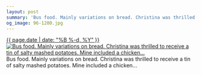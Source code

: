 ```yaml
---
layout: post
summary: 'Bus food. Mainly variations on bread. Christina was thrilled to receive a tin of salty mashed potatoes. Mine included a chicken...'
og_image: 96-1280.jpg
---
```


<p>
 <time>
  <a href="/96">
   {{ page.date | date: "%B %-d, %Y" }}
  </a>
 </time>
 <a href="/96">
  <img alt="Bus food. Mainly variations on bread. Christina was thrilled to receive a tin of salty mashed potatoes. Mine included a chicken..." sizes="(min-width: 700px) 50vw, calc(100vw - 2rem)" src="{{ site.assets_url }}/96-640.jpg" srcset="{{ site.assets_url }}/96-1280.jpg 1280w, {{ site.assets_url }}/96-960.jpg 960w, {{ site.assets_url }}/96-640.jpg 640w, {{ site.assets_url }}/96-320.jpg 320w"/>
 </a>
 <span>
  Bus food. Mainly variations on bread. Christina was thrilled to receive a tin of salty mashed potatoes. Mine included a chicken...
 </span>
</p>

